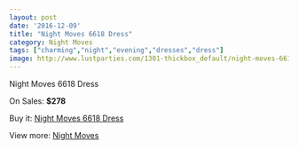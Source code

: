 ```yaml
---
layout: post
date: '2016-12-09'
title: "Night Moves 6618 Dress"
category: Night Moves
tags: ["charming","night","evening","dresses","dress"]
image: http://www.lustparties.com/1301-thickbox_default/night-moves-6618-dress.jpg
---
```

Night Moves 6618 Dress

On Sales: **$278**
<a href="https://www.lustparties.com/en/night-moves/418-night-moves-6618-dress.html"><amp-img layout="responsive" width="600" height="600" src="//www.lustparties.com/1301-thickbox_default/night-moves-6618-dress.jpg" alt="Night Moves 6618 Dress 0" /></a>

Buy it: [Night Moves 6618 Dress](https://www.lustparties.com/en/night-moves/418-night-moves-6618-dress.html "Night Moves 6618 Dress")

View more: [Night Moves](https://www.lustparties.com/en/3-night-moves "Night Moves")